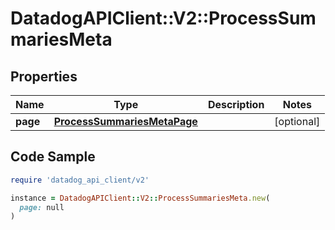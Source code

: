 # DatadogAPIClient::V2::ProcessSummariesMeta

## Properties

| Name | Type | Description | Notes |
| ---- | ---- | ----------- | ----- |
| **page** | [**ProcessSummariesMetaPage**](ProcessSummariesMetaPage.md) |  | [optional] |

## Code Sample

```ruby
require 'datadog_api_client/v2'

instance = DatadogAPIClient::V2::ProcessSummariesMeta.new(
  page: null
)
```

